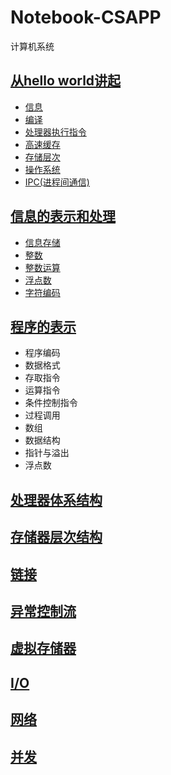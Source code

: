 # Notebook-CSAPP

计算机系统

## [从hello world讲起](ch1/README.md)

* [信息](ch1/README.md#信息)
* [编译](ch1/README.md#编译)
* [处理器执行指令](ch1/README.md#处理器执行指令)
* [高速缓存](ch1/README.md#高速缓存)
* [存储层次](ch1/README.md#存储层次)
* [操作系统](ch1/README.md#操作系统)
* [IPC(进程间通信)](ch1/README.md#ipc进程间通信)
  
## [信息的表示和处理](ch2/README.md)

* [信息存储](ch2/2.1.md)
* [整数](ch2/2.2.md)
* [整数运算](ch2/2.3.md)
* [浮点数](ch2/2.4.md)
* [字符编码](ch2/2.5.md)
  
## [程序的表示](ch3/README.md)

* 程序编码
* 数据格式
* 存取指令
* 运算指令
* 条件控制指令
* 过程调用
* 数组
* 数据结构
* 指针与溢出
* 浮点数

## [处理器体系结构](ch4/README.md)

## [存储器层次结构](ch6/README.md)

## [链接](ch7/README.md)

## [异常控制流](ch8/README.md)

## [虚拟存储器](ch9/README.md)

## [I/O](ch10/README.md)

## [网络](ch11/README.md)

## [并发](ch12/README.md)

